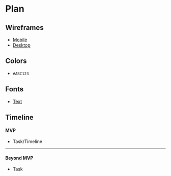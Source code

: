 # Plan

## Wireframes
* [Mobile](https://wireframe.cc/Mrzfsb)
* [Desktop](https://wireframe.cc/aHiLXh)

## Colors
* `#ABC123`

## Fonts
* [Text](URL)

## Timeline

#### MVP

* Task/Timeline

---

#### Beyond MVP

* Task
